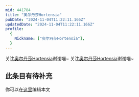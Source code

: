 ```yaml
---
mid: 441784
title: "奥尔丹莎Hortensia"
pubDate: "2024-11-04T11:22:11.166Z"
updatedDate: "2024-11-04T11:22:11.166Z"
profile:
  {
    Nickname: ["奥尔丹莎Hortensia"],
  }
---
```


关注[奥尔丹莎Hortensia](https://space.bilibili.com/441784)谢谢喵~ 关注[奥尔丹莎Hortensia](https://space.bilibili.com/441784)谢谢喵~

## 此条目有待补充
你可以在[这里](https://github.com/Yuhanawa/VTuber.ICU-Content/edit/master/v/奥尔丹莎Hortensia/index.md)编辑本文

